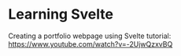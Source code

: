 # Learning Svelte

Creating a portfolio webpage using Svelte tutorial:
https://www.youtube.com/watch?v=-2UjwQzxvBQ



